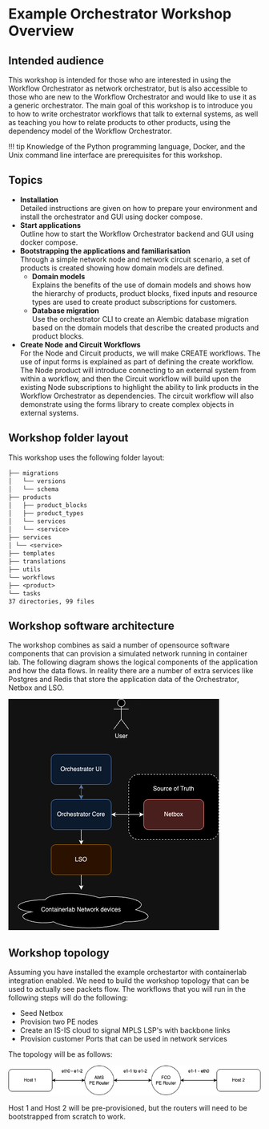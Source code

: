 # Example Orchestrator Workshop Overview

## Intended audience

This workshop is intended for those who are interested in using the Workflow Orchestrator as network orchestrator, but 
is also accessible to those who are new to the Workflow Orchestrator and would like to use it as a generic orchestrator. 
The main goal of this workshop is to introduce you to how to write orchestrator workflows that talk to external systems,
as well as teaching you how to relate products to other products, using the dependency model of the
Workflow Orchestrator.

!!! tip
    Knowledge of the Python programming language, Docker, and the Unix command line interface are prerequisites for this workshop.


## Topics

* **Installation**  
  Detailed instructions are given on how to prepare your environment and install the orchestrator and GUI using docker compose.
* **Start applications**  
  Outline how to start the Workflow Orchestrator backend and GUI using docker compose.
* **Bootstrapping the applications and familiarisation**  
  Through a simple network node and network circuit scenario, a set of products is created showing how domain models are defined.
  * **Domain models**  
    Explains the benefits of the use of domain models and shows how the hierarchy of products, product blocks, fixed inputs and resource types are used to create product subscriptions for customers.
  * **Database migration**  
    Use the orchestrator CLI to create an Alembic database migration based on the domain models that describe the created products and product blocks.
* **Create Node and Circuit Workflows**  
  For the Node and Circuit products, we will make CREATE workflows. The use of input forms is explained as part of defining the create workflow. The Node product will introduce connecting to an external system from within a workflow, and then the Circuit workflow will build upon the existing Node subscriptions to highlight the ability to link products in the Workflow Orchestrator as dependencies. The circuit workflow will also demonstrate using the forms library to create complex objects in external systems.

## Workshop folder layout

This workshop uses the following folder layout:

```text
├── migrations
│   └── versions
│   └── schema
├── products
│   ├── product_blocks
│   ├── product_types
│   └── services
│   └── <service>
├── services
│ └── <service>
├── templates
├── translations
├── utils
└── workflows
├── <product>
└── tasks
37 directories, 99 files
```

## Workshop software architecture
The workshop combines as said a number of opensource software components that can provision a simulated network 
running in container lab. The following diagram shows the logical components of the application and how the data 
flows. In reality there are a number of extra services like Postgres and Redis that store the application data of 
the Orchestrator, Netbox and LSO.

![Software topology](../images/Software-topology.drawio.png)

## Workshop topology
Assuming you have installed the example orchestartor with containerlab integration enabled. We need to build the 
workshop topology that can be used to actually see packets flow. The workflows that you will run in the following 
steps will do the following:

* Seed Netbox
* Provision two PE nodes
* Create an IS-IS cloud to signal MPLS LSP's with backbone links
* Provision customer Ports that can be used in network services

The topology will be as follows:

![Topology](../images/topology.drawio.png)

Host 1 and Host 2 will be pre-provisioned, but the routers will need to be bootstrapped from scratch to work.
